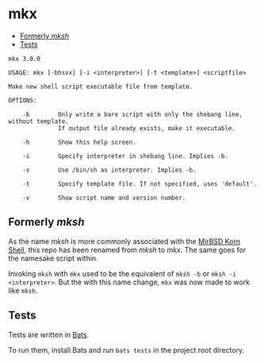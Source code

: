 mkx
===

- [Formerly _mksh_](#formerly-mksh)
- [Tests](#tests)

```
mkx 3.0.0

USAGE: mkx [-bhsvx] [-i <interpreter>] [-t <template>] <scriptfile>

Make new shell script executable file from template.

OPTIONS:

	-b        Only write a bare script with only the shebang line, without template.
	          If output file already exists, make it executable.

	-h        Show this help screen.

	-i        Specify interpreter in shebang line. Implies -b.

	-s        Use /bin/sh as interpreter. Implies -b.

	-t        Specify template file. If not specified, uses 'default'.

	-v        Show script name and version number.

```

## Formerly _mksh_

As the name _mksh_ is more commonly associated with the [MirBSD Korn Shell](https://www.mirbsd.org/mksh.htm), this repo has been renamed from _mksh_ to _mkx_. The same goes for the namesake script within.

Invoking `mksh` with `mkx` used to be the equivalent of `mksh -b` or `mksh -i <interpreter>`. But the with this name change, `mkx` was now made to work like `mksh`.

## Tests

Tests are written in [Bats](https://bats-core.readthedocs.io/en/stable/).

To run them, install Bats and run `bats tests` in the project root directory.
